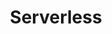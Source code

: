 ---
title: "Serverless"
category: "Hosting & Cloud Infrastructure"
image: img/tools/serverless.svg
---